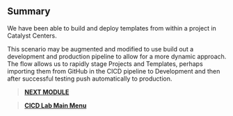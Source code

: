 
## Summary

We have been able to build and deploy templates from within a project in Catalyst Centers. 

This scenario may be augmented and modified to use build out a development and production pipeline to allow for a more dynamic approach. The flow allows us to rapidly stage Projects and Templates, perhaps importing them from GitHub in the CICD pipeline to Development and then after successful testing push automatically to production.

> [**NEXT MODULE**](../cicd-4-inventory/01-intro.md)

> [**CICD Lab Main Menu**](../README.md)